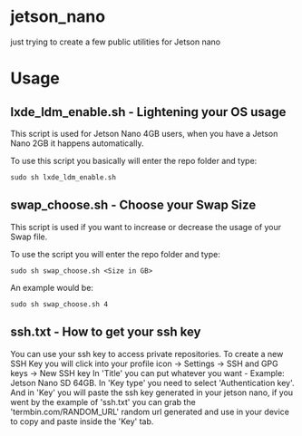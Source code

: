 # jetson_nano
just trying to create a few public utilities for Jetson nano

# Usage 

## lxde_ldm_enable.sh - Lightening your OS usage

This script is used for Jetson Nano 4GB users,
when you have a Jetson Nano 2GB it happens automatically.


To use this script you basically will enter the repo folder and type:
```
sudo sh lxde_ldm_enable.sh
```
## swap_choose.sh - Choose your Swap Size

This script is used if you want to increase or decrease the usage of your Swap file.

To use the script you will enter the repo folder and type:
```
sudo sh swap_choose.sh <Size in GB>
```
An example would be:
```
sudo sh swap_choose.sh 4
```

## ssh.txt - How to get your ssh key

You can use your ssh key to access private repositories.
To create a new SSH Key you will click into your profile icon -> Settings -> SSH and GPG keys -> New SSH key
In 'Title' you can put whatever you want - Example: Jetson Nano SD 64GB.
In 'Key type' you need to select 'Authentication key'.
And in 'Key' you will paste the ssh key generated in your jetson nano, if you went by the example of 'ssh.txt' you can grab the 'termbin.com/RANDOM_URL' random url generated and use in your device to copy and paste inside the 'Key' tab.

